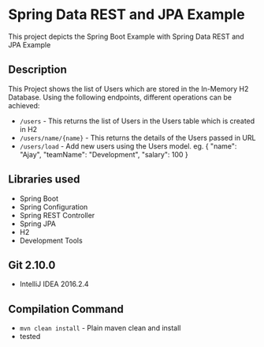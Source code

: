 # Spring Data REST and JPA Example
This project depicts the Spring Boot Example with Spring Data REST and JPA Example

## Description
This Project shows the list of Users which are stored in the In-Memory H2 Database. Using the following endpoints, different operations can be achieved:
- `/users` - This returns the list of Users in the Users table which is created in H2
- `/users/name/{name}` - This returns the details of the Users passed in URL
- `/users/load` - Add new users using the Users model. eg. { "name": "Ajay", "teamName": "Development", "salary": 100 }

## Libraries used
- Spring Boot
- Spring Configuration
- Spring REST Controller
- Spring JPA
- H2
- Development Tools

## Git 2.10.0
- IntelliJ IDEA 2016.2.4

## Compilation Command
- `mvn clean install` - Plain maven clean and install
- tested
